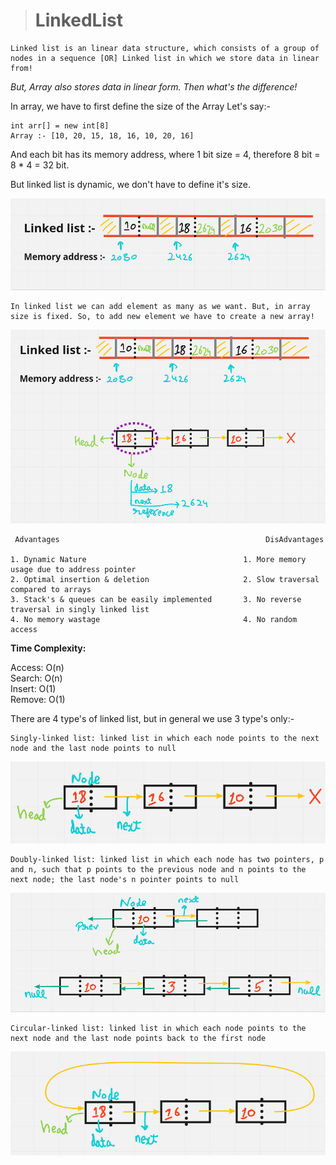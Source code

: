 > <h1> LinkedList </h1>

<!DOCTYPE html>
<html lang="en">
<head>
    <meta charset="UTF-8">
    <meta http-equiv="X-UA-Compatible" content="IE=edge">
    <meta name="viewport" content="width=device-width, initial-scale=1.0"><title>Strings</title>
</head>
<body>

    Linked list is an linear data structure, which consists of a group of nodes in a sequence [OR] Linked list in which we store data in linear from!
<i>But, Array also stores data in linear form. Then what's the difference! </i>

In array, we have to first define the size of the Array
Let's say:-

    int arr[] = new int[8]
    Array :- [10, 20, 15, 18, 16, 10, 20, 16]

And each bit has its memory address, where 1 bit size = 4, therefore 8 bit = 8 * 4 = 32 bit.

But linked list is dynamic, we don't have to define it's size.

![img.png](img.png)

    In linked list we can add element as many as we want. But, in array size is fixed. So, to add new element we have to create a new array!

![img_1.png](img_1.png)

     Advantages                                              DisAdvantages

    1. Dynamic Nature                                   1. More memory usage due to address pointer
    2. Optimal insertion & deletion                     2. Slow traversal compared to arrays
    3. Stack's & queues can be easily implemented       3. No reverse traversal in singly linked list
    4. No memory wastage                                4. No random access

<b>Time Complexity:</b>

Access: O(n)<br>
Search: O(n)<br>
Insert: O(1)<br>
Remove: O(1)<br>

There are 4 type's of linked list, but in general we use 3 type's only:-

    Singly-linked list: linked list in which each node points to the next node and the last node points to null

![img_2.png](img_2.png)

    Doubly-linked list: linked list in which each node has two pointers, p and n, such that p points to the previous node and n points to the next node; the last node's n pointer points to null
    

![img_3.png](img_3.png)

    Circular-linked list: linked list in which each node points to the next node and the last node points back to the first node
![img_4.png](img_4.png)

</body>
</html>
